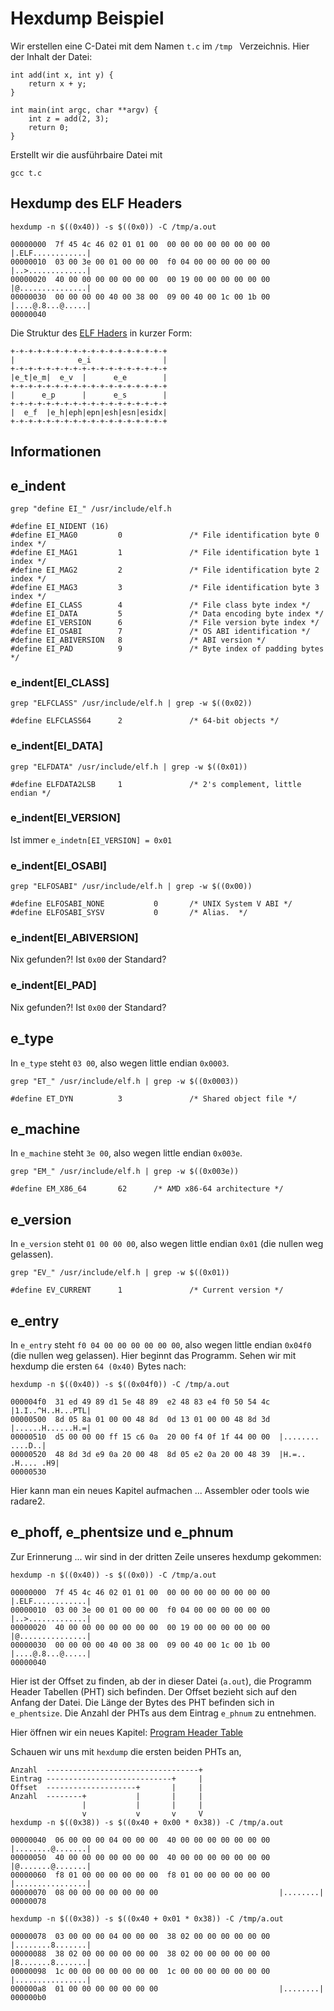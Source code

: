 # Hexdump Beispiel

Wir erstellen eine C-Datei mit dem Namen `t.c` im `/tmp ` Verzeichnis. Hier der Inhalt der Datei:

```
int add(int x, int y) {
    return x + y;
}

int main(int argc, char **argv) {
    int z = add(2, 3);
    return 0;
}
```

Erstellt wir die ausführbaire Datei mit

```
gcc t.c
```

## Hexdump des ELF Headers

```
hexdump -n $((0x40)) -s $((0x0)) -C /tmp/a.out

00000000  7f 45 4c 46 02 01 01 00  00 00 00 00 00 00 00 00  |.ELF............|
00000010  03 00 3e 00 01 00 00 00  f0 04 00 00 00 00 00 00  |..>.............|
00000020  40 00 00 00 00 00 00 00  00 19 00 00 00 00 00 00  |@...............|
00000030  00 00 00 00 40 00 38 00  09 00 40 00 1c 00 1b 00  |....@.8...@.....|
00000040
```

Die Struktur des [ELF Haders](elf-header.md) in kurzer Form:

```
+-+-+-+-+-+-+-+-+-+-+-+-+-+-+-+-+-+
|              e_i                |
+-+-+-+-+-+-+-+-+-+-+-+-+-+-+-+-+-+
|e_t|e_m|  e_v  |      e_e        |
+-+-+-+-+-+-+-+-+-+-+-+-+-+-+-+-+-+
|      e_p      |      e_s        |
+-+-+-+-+-+-+-+-+-+-+-+-+-+-+-+-+-+
|  e_f  |e_h|eph|epn|esh|esn|esidx|
+-+-+-+-+-+-+-+-+-+-+-+-+-+-+-+-+-+
```

## Informationen

## e_indent

```
grep "define EI_" /usr/include/elf.h

#define EI_NIDENT (16)
#define EI_MAG0         0               /* File identification byte 0 index */
#define EI_MAG1         1               /* File identification byte 1 index */
#define EI_MAG2         2               /* File identification byte 2 index */
#define EI_MAG3         3               /* File identification byte 3 index */
#define EI_CLASS        4               /* File class byte index */
#define EI_DATA         5               /* Data encoding byte index */
#define EI_VERSION      6               /* File version byte index */
#define EI_OSABI        7               /* OS ABI identification */
#define EI_ABIVERSION   8               /* ABI version */
#define EI_PAD          9               /* Byte index of padding bytes */
```

### e_indent[EI_CLASS]

```
grep "ELFCLASS" /usr/include/elf.h | grep -w $((0x02))

#define ELFCLASS64      2               /* 64-bit objects */
```

### e_indent[EI_DATA]

```
grep "ELFDATA" /usr/include/elf.h | grep -w $((0x01))

#define ELFDATA2LSB     1               /* 2's complement, little endian */
```

### e_indent[EI_VERSION]

Ist immer `e_indetn[EI_VERSION] = 0x01` 

### e_indent[EI_OSABI]

```
grep "ELFOSABI" /usr/include/elf.h | grep -w $((0x00))

#define ELFOSABI_NONE           0       /* UNIX System V ABI */
#define ELFOSABI_SYSV           0       /* Alias.  */
```

### e_indent[EI_ABIVERSION]

Nix gefunden?! Ist `0x00` der Standard?

### e_indent[EI_PAD]

Nix gefunden?! Ist `0x00` der Standard?

## e_type

In `e_type` steht `03 00`, also wegen little endian `0x0003`.

```
grep "ET_" /usr/include/elf.h | grep -w $((0x0003))

#define ET_DYN          3               /* Shared object file */
```

## e_machine

In `e_machine` steht `3e 00`, also wegen little endian `0x003e`.

```
grep "EM_" /usr/include/elf.h | grep -w $((0x003e))

#define EM_X86_64       62      /* AMD x86-64 architecture */
```

## e_version

In `e_version` steht `01 00 00 00`, also wegen little endian `0x01` (die nullen weg gelassen).

```
grep "EV_" /usr/include/elf.h | grep -w $((0x01))

#define EV_CURRENT      1               /* Current version */
```

## e_entry

In `e_entry` steht `f0 04 00 00 00 00 00 00`, also wegen little endian `0x04f0` (die nullen weg gelassen).
Hier beginnt das Programm. Sehen wir mit hexdump die ersten `64 (0x40)` Bytes nach:

```
hexdump -n $((0x40)) -s $((0x04f0)) -C /tmp/a.out

000004f0  31 ed 49 89 d1 5e 48 89  e2 48 83 e4 f0 50 54 4c  |1.I..^H..H...PTL|
00000500  8d 05 8a 01 00 00 48 8d  0d 13 01 00 00 48 8d 3d  |......H......H.=|
00000510  d5 00 00 00 ff 15 c6 0a  20 00 f4 0f 1f 44 00 00  |........ ....D..|
00000520  48 8d 3d e9 0a 20 00 48  8d 05 e2 0a 20 00 48 39  |H.=.. .H.... .H9|
00000530
```

Hier kann man ein neues Kapitel aufmachen ... Assembler oder tools wie radare2.

## e_phoff, e_phentsize und e_phnum

Zur Erinnerung ... wir sind in der dritten Zeile unseres hexdump gekommen:

```
hexdump -n $((0x40)) -s $((0x0)) -C /tmp/a.out

00000000  7f 45 4c 46 02 01 01 00  00 00 00 00 00 00 00 00  |.ELF............|
00000010  03 00 3e 00 01 00 00 00  f0 04 00 00 00 00 00 00  |..>.............|
00000020  40 00 00 00 00 00 00 00  00 19 00 00 00 00 00 00  |@...............|
00000030  00 00 00 00 40 00 38 00  09 00 40 00 1c 00 1b 00  |....@.8...@.....|
00000040
```

Hier ist der Offset zu finden, ab der in dieser Datei (`a.out`), die Programm Header Tabellen (PHT) sich befinden. Der Offset bezieht sich auf den
Anfang der Datei. Die Länge der Bytes des PHT befinden sich in `e_phentsize`. Die Anzahl der PHTs aus dem Eintrag `e_phnum` zu entnehmen.

Hier öffnen wir ein neues Kapitel: [Program Header Table](elf_hexdump_pht.md)

Schauen wir uns mit `hexdump` die ersten beiden PHTs an,

```
Anzahl  ----------------------------------+
Eintrag ----------------------------+     |
Offset  --------------------+       |     |
Anzahl  --------+           |       |     |
                |           |       |     |
                v           v       v     V
hexdump -n $((0x38)) -s $((0x40 + 0x00 * 0x38)) -C /tmp/a.out

00000040  06 00 00 00 04 00 00 00  40 00 00 00 00 00 00 00  |........@.......|
00000050  40 00 00 00 00 00 00 00  40 00 00 00 00 00 00 00  |@.......@.......|
00000060  f8 01 00 00 00 00 00 00  f8 01 00 00 00 00 00 00  |................|
00000070  08 00 00 00 00 00 00 00                           |........|
00000078

hexdump -n $((0x38)) -s $((0x40 + 0x01 * 0x38)) -C /tmp/a.out

00000078  03 00 00 00 04 00 00 00  38 02 00 00 00 00 00 00  |........8.......|
00000088  38 02 00 00 00 00 00 00  38 02 00 00 00 00 00 00  |8.......8.......|
00000098  1c 00 00 00 00 00 00 00  1c 00 00 00 00 00 00 00  |................|
000000a8  01 00 00 00 00 00 00 00                           |........|
000000b0
```

